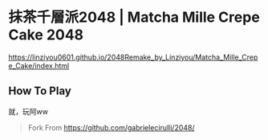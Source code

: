 # 抹茶千層派2048 | Matcha Mille Crepe Cake 2048

https://linziyou0601.github.io/2048Remake_by_Linziyou/Matcha_Mille_Crepe_Cake/index.html

## How To Play
就，玩阿ww

> Fork From https://github.com/gabrielecirulli/2048/
